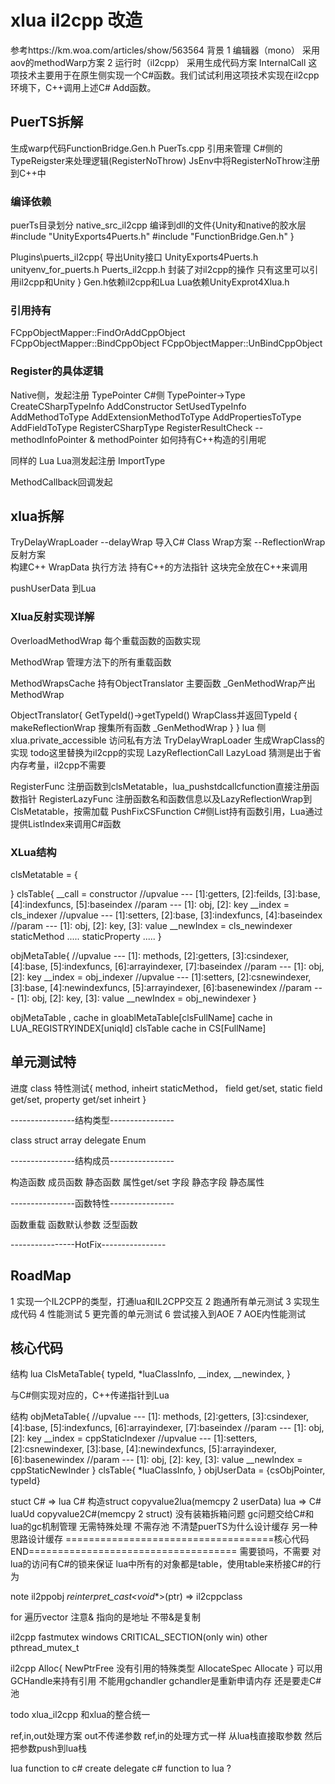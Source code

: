 # xlua il2cpp 改造
参考https://km.woa.com/articles/show/563564
背景
1 编辑器（mono） 采用aov的methodWarp方案
2 运行时（il2cpp） 采用生成代码方案
InternalCall
这项技术主要用于在原生侧实现一个C#函数。我们试试利用这项技术实现在il2cpp环境下，C++调用上述C# Add函数。

## PuerTS拆解
生成warp代码FunctionBridge.Gen.h
PuerTs.cpp 引用来管理
C#侧的TypeReigster来处理逻辑(RegisterNoThrow)
JsEnv中将RegisterNoThrow注册到C++中

### 编译依赖
puerTs目录划分
native_src_il2cpp 编译到dll的文件{Unity和native的胶水层
	#include "UnityExports4Puerts.h"
	#include "FunctionBridge.Gen.h"
}

Plugins\puerts_il2cpp{ 导出Unity接口
	UnityExports4Puerts.h
	unityenv_for_puerts.h
	Puerts_il2cpp.h 封装了对il2cpp的操作 只有这里可以引用il2cpp和Unity
}
Gen.h依赖il2cpp和Lua
Lua依赖UnityExprot4Xlua.h

### 引用持有
FCppObjectMapper::FindOrAddCppObject
FCppObjectMapper::BindCppObject
FCppObjectMapper::UnBindCppObject

### Register的具体逻辑
Native侧，发起注册  TypePointer
C#侧 
TypePointer->Type
CreateCSharpTypeInfo
AddConstructor
SetUsedTypeInfo
AddMethodToType
AddExtensionMethodToType
AddPropertiesToType
AddFieldToType
RegisterCSharpType
RegisterResultCheck
--methodInfoPointer &  methodPointer
如何持有C++构造的引用呢

同样的 
Lua
Lua测发起注册
ImportType

MethodCallback回调发起


## xlua拆解
TryDelayWrapLoader 
	--delayWrap 导入C# Class Wrap方案
	--ReflectionWrap 反射方案   
		构建C++ WrapData 执行方法
		持有C++的方法指针
		这块完全放在C++来调用

pushUserData 到Lua


### Xlua反射实现详解

OverloadMethodWrap 每个重载函数的函数实现
 
MethodWrap 管理方法下的所有重载函数

MethodWrapsCache 持有ObjectTranslator  主要函数 _GenMethodWrap产出MethodWrap

ObjectTranslator{
	GetTypeId()->getTypeId() WrapClass并返回TypeId
	{
		makeReflectionWrap 搜集所有函数 _GenMethodWrap
	}
}
lua 侧xlua.private_accessible 访问私有方法
TryDelayWrapLoader 生成WrapClass的实现 todo这里替换为il2cpp的实现
LazyReflectionCall LazyLoad 猜测是出于省内存考量，il2cpp不需要

RegisterFunc 注册函数到clsMetatable，lua_pushstdcallcfunction直接注册函数指针
RegisterLazyFunc 注册函数名和函数信息以及LazyReflectionWrap到ClsMetatable，按需加载
PushFixCSFunction C#侧List持有函数引用，Lua通过提供ListIndex来调用C#函数

### XLua结构
clsMetatable = {

}
clsTable{
	__call = constructor
	//upvalue --- [1]:getters, [2]:feilds, [3]:base, [4]:indexfuncs, [5]:baseindex
	//param   --- [1]: obj, [2]: key
	__index = cls_indexer
	//upvalue --- [1]:setters, [2]:base, [3]:indexfuncs, [4]:baseindex
	//param   --- [1]: obj, [2]: key, [3]: value
	__newIndex = cls_newindexer
	staticMethod .....
	staticProperty .....
}

objMetaTable{
	//upvalue --- [1]: methods, [2]:getters, [3]:csindexer, [4]:base, [5]:indexfuncs, [6]:arrayindexer, [7]:baseindex
	//param   --- [1]: obj, [2]: key
	__index = obj_indexer
	//upvalue --- [1]:setters, [2]:csnewindexer, [3]:base, [4]:newindexfuncs, [5]:arrayindexer, [6]:basenewindex
	//param   --- [1]: obj, [2]: key, [3]: value
	__newIndex = obj_newindexer
}


objMetaTable , cache in gloablMetaTable[clsFullName] cache in LUA_REGISTRYINDEX[uniqId]
clsTable cache in CS[FullName]




## 单元测试特
进度
class 特性测试{
    method,  inheirt
    staticMethod，
    field get/set,
    static field get/set,
    property get/set
    inheirt
}



----------------结构类型----------------

class
struct
array
delegate
Enum

----------------结构成员----------------

构造函数
成员函数
静态函数
属性get/set
字段
静态字段
静态属性

----------------函数特性----------------

函数重载
函数默认参数
泛型函数

----------------HotFix----------------

## RoadMap
1 实现一个IL2CPP的类型，打通lua和IL2CPP交互
2 跑通所有单元测试
3 实现生成代码
4 性能测试
5 更完善的单元测试
6 尝试接入到AOE
7 AOE内性能测试

## 核心代码
结构
lua ClsMetaTable{
	typeId,
	*luaClassInfo,
	__index,
	__newindex,
}

与C#侧实现对应的，C++传递指针到Lua

结构
objMetaTable{
	//upvalue --- [1]: methods, [2]:getters, [3]:csindexer, [4]:base, [5]:indexfuncs, [6]:arrayindexer, [7]:baseindex
	//param   --- [1]: obj, [2]: key
	__index = cppStaticIndexer
	//upvalue --- [1]:setters, [2]:csnewindexer, [3]:base, [4]:newindexfuncs, [5]:arrayindexer, [6]:basenewindex
	//param   --- [1]: obj, [2]: key, [3]: value
	__newIndex = cppStaticNewInder
}
clsTable{
	*luaClassInfo,
}
objUserData = {csObjPointer, typeId}

stuct 
C# => lua 
C# 构造struct copyvalue2lua(memcpy 2 userData)
lua => C#
luaUd copyvalue2C#(memcpy 2 struct) 没有装箱拆箱问题
gc问题交给C#和lua的gc机制管理 无需特殊处理 不需存池 
不清楚puerTS为什么设计缓存
另一种思路设计缓存 
====================================核心代码END====================================
需要锁吗，不需要 对lua的访问有C#的锁来保证
lua中所有的对象都是table，使用table来桥接C#的行为

note
il2ppobj *reinterpret_cast<void**>(ptr) => il2cppclass

for 遍历vector 注意& 指向的是地址 不带&是复制

il2cpp fastmutex windows CRITICAL_SECTION(only win) other  pthread_mutex_t

il2cpp Alloc{
    NewPtrFree 没有引用的特殊类型
    AllocateSpec
    Allocate
}
可以用GCHandle来持有引用 不能用gchandler  gchandler是重新申请内存 还是要走C#池

todo xlua_il2cpp 和xlua的整合统一

ref,in,out处理方案
out不传递参数
ref,in的处理方式一样 从lua栈直接取参数 然后把参数push到lua栈

lua function to c# create delegate 
c# function to lua ?